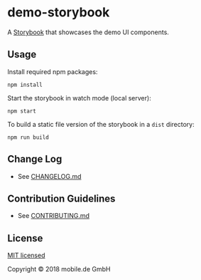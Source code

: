 # demo-storybook

A [Storybook](https://storybook.js.org) that showcases the demo UI components.

## Usage

Install required npm packages:

    npm install
    
Start the storybook in watch mode (local server):

    npm start
    
To build a static file version of the storybook in a `dist` directory:

    npm run build

## Change Log

* See [CHANGELOG.md](CHANGELOG.md)

## Contribution Guidelines

* See [CONTRIBUTING.md](../../CONTRIBUTING.md)

## License

[MIT licensed](LICENSE)

Copyright © 2018 mobile.de GmbH
